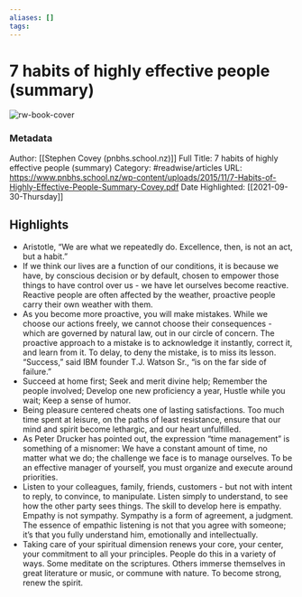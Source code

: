 ```yaml
---
aliases: []
tags:
---
```

# 7 habits of highly effective people (summary)

![rw-book-cover](https://readwise-assets.s3.amazonaws.com/static/images/article2.74d541386bbf.png)
### Metadata
Author: [[Stephen Covey (pnbhs.school.nz)]]
Full Title: 7 habits of highly effective people (summary)
Category: #readwise/articles
URL: https://www.pnbhs.school.nz/wp-content/uploads/2015/11/7-Habits-of-Highly-Effective-People-Summary-Covey.pdf
Date Highlighted: [[2021-09-30-Thursday]]

## Highlights
- Aristotle, “We are what we repeatedly do. Excellence, then, is not an act, but a habit.”
- If we think our lives are a function of our conditions, it is because we have, by conscious decision or by default, chosen to empower those things to have control over us - we have let ourselves become reactive. Reactive people are often affected by the weather, proactive people carry their own weather with them.
- As you become more proactive, you will make mistakes. While we choose our actions freely, we cannot choose their consequences - which are governed by natural law, out in our circle of concern. The proactive approach to a mistake is to acknowledge it instantly, correct it, and learn from it. To delay, to deny the mistake, is to miss its lesson. “Success,” said IBM founder T.J. Watson Sr., “is on the far side of failure.”
- Succeed at home first; Seek and merit divine help; Remember the people involved; Develop one new proficiency a year, Hustle while you wait; Keep a sense of humor.
- Being pleasure centered cheats one of lasting satisfactions. Too much time spent at leisure, on the paths of least resistance, ensure that our mind and spirit become lethargic, and our heart unfulfilled.
- As Peter Drucker has pointed out, the expression “time management” is something of a misnomer: We have a constant amount of time, no matter what we do; the challenge we face is to manage ourselves. To be an effective manager of yourself, you must organize and execute around priorities.
- Listen to your colleagues, family, friends, customers - but not with intent to reply, to convince, to manipulate. Listen simply to understand, to see how the other party sees things. The skill to develop here is empathy. Empathy is not sympathy. Sympathy is a form of agreement, a judgment. The essence of empathic listening is not that you agree with someone; it’s that you fully understand him, emotionally and intellectually.
- Taking care of your spiritual dimension renews your core, your center, your commitment to all your principles. People do this in a variety of ways. Some meditate on the scriptures. Others immerse themselves in great literature or music, or commune with nature. To become strong, renew the spirit.
